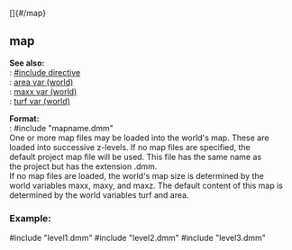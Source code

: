[]{#/map}    
## map    
**See also:**    
:   [#include directive](/ref/DM/preprocessor/include/include.md)    
:   [area var (world)](/ref/world/var/area/area.md)    
:   [maxx var (world)](/ref/world/var/maxx/maxx.md)    
:   [turf var (world)](/ref/world/var/turf/turf.md)    
<!-- -->    
**Format:**    
:   #include \"mapname.dmm\"    
One or more map files may be loaded into the world\'s map. These are    
loaded into successive z-levels. If no map files are specified, the    
default project map file will be used. This file has the same name as    
the project but has the extension .dmm.    
If no map files are loaded, the world\'s map size is determined by the    
world variables maxx, maxy, and maxz. The default content of this map is    
determined by the world variables turf and area.    
### Example:    
#include \"level1.dmm\" #include \"level2.dmm\" #include \"level3.dmm\"  